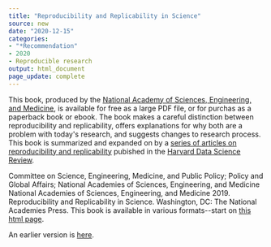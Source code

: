 ```yaml
---
title: "Reproducibility and Replicability in Science"
source: new
date: "2020-12-15"
categories:
- "*Recommendation"
- 2020
- Reproducible research
output: html_document
page_update: complete
---
```


This book, produced by the [National Academy of Sciences, Engineering, and Medicine](https://www.nap.edu/), is available for free as a large PDF file, or for purchas as a paperback book or ebook. The book makes a careful distinction between reproducibility and replicability, offers explanations for why both are a problem with today's research, and suggests changes to research process. This book is summarized and expanded on by a [series of articles on reproducibility and replicability](https://hdsr.mitpress.mit.edu/pub/6an6ppum/release/4) pubished in the [Harvard Data Science Review](https://hdsr.mitpress.mit.edu/).

<!--more-->

Committee on Science, Engineering, Medicine, and Public Policy; Policy and Global Affairs; National Academies of Sciences, Engineering, and Medicine National Academies of Sciences, Engineering, and Medicine 2019. Reproducibility and Replicability in Science. Washington, DC: The National Academies Press. This book is available in various formats--start on [this html page](https://doi.org/10.17226/25303).

An earlier version is [here][sim2].
 
[sim2]: http://new.pmean.com/nas-reproducibility/

